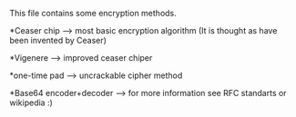 This file contains some encryption methods. 

*Ceaser chip --> most basic encryption algorithm (It is thought as have been invented by Ceaser)

*Vigenere --> improved ceaser chiper

*one-time pad --> uncrackable cipher method

*Base64 encoder+decoder  --> for more information see RFC standarts or wikipedia :)
